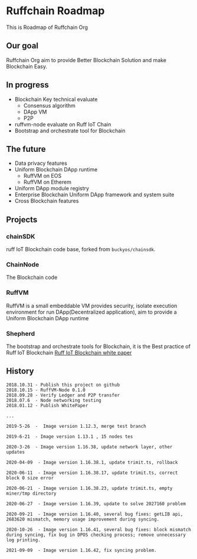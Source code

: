 # Ruffchain Roadmap

This is Roadmap of Ruffchain Org

## Our goal

Ruffchain Org aim to provide Better Blockchain Solution and make Blockchain Easy.

## In progress

- Blockchain Key technical evaluate
  - Consensus algorithm
  - DApp VM
  - P2P
- ruffvm-node evaluate on Ruff IoT Chain
- Bootstrap and orchestrate tool for Blockchain

## The future

- Data privacy features
- Uniform Blockchain DApp runtime
  - RuffVM on EOS
  - RuffVM on Etherem
- Uniform DApp module registry
- Enterprise Blockchain Uniform DApp framework and system suite
- Cross Blockchain features

## Projects

### chainSDK

ruff IoT Blockchain code base, forked from `buckyos/chainsdk`.

### ChainNode

The Blockchain code

### RuffVM

RuffVM is a small embeddable VM provides security, isolate execution environment for run DApp(Decentralized application), aim to provide a Uniform Blockchain DApp runtime

### Shepherd

The bootstrap and orchestrate tools for Blockchain, it is the Best practice of Ruff IoT Blockchain [Ruff IoT Blockchain white paper](https://github.com/RuffNotes/RuffChain/blob/master/WhitePaper.md)

## History

```
2018.10.31 - Publish this project on github
2018.10.15 - RuffVM-Node 0.1.0
2018.09.28 - Verify Ledger and P2P transfer
2018.07.6  - Node networking testing
2018.01.12 - Publish WhitePaper

...

2019-5-26  -  Image version 1.12.3, merge test branch

2019-6-21  - Image version 1.13.1 , 15 nodes tes

2020-3-26  - Image version 1.16.38, update network layer, other updates

2020-04-09  - Image version 1.16.38.1, update trimit.ts, rollback

2020-06-11  - Image version 1.16.38.17, update trimit.ts, correct block 0 size error

2020-06-21  - Image version 1.16.38.23, update trimit.ts, empty miner/tmp directory

2020-06-27  - Image version 1.16.39, update to solve 2027160 problem

2020-09-21  - Image version 1.16.40, several bug fixes: getLIB api, 2683620 mismatch, memory usage improvement during syncing.

2020-10-26  - Image version 1.16.41, several bug fixes: block mismatch during syncing, fix bug in DPOS checking process; remove unnecessary log printing.

2021-09-09  - Image version 1.16.42, fix syncing problem.


```
